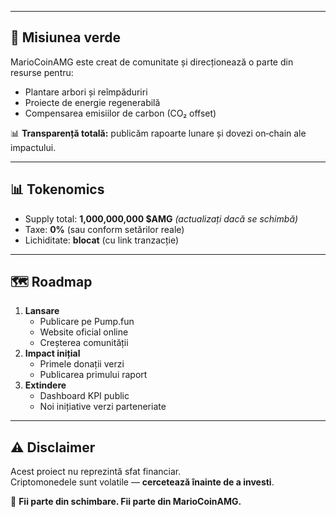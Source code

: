 


---

## 🌱 Misiunea verde
MarioCoinAMG este creat de comunitate și direcționează o parte din resurse pentru:
- Plantare arbori și reîmpăduriri
- Proiecte de energie regenerabilă
- Compensarea emisiilor de carbon (CO₂ offset)  

📊 **Transparență totală:** publicăm rapoarte lunare și dovezi on‑chain ale impactului.

---

## 📊 Tokenomics
- Supply total: **1,000,000,000 $AMG** *(actualizați dacă se schimbă)*
- Taxe: **0%** (sau conform setărilor reale)
- Lichiditate: **blocat** (cu link tranzacție)

---

## 🗺 Roadmap
1. **Lansare**
   - Publicare pe Pump.fun
   - Website oficial online
   - Creșterea comunității
2. **Impact inițial**
   - Primele donații verzi
   - Publicarea primului raport
3. **Extindere**
   - Dashboard KPI public
   - Noi inițiative verzi parteneriate

---

## ⚠️ Disclaimer
Acest proiect nu reprezintă sfat financiar.  
Criptomonedele sunt volatile — **cercetează înainte de a investi**.

💛 **Fii parte din schimbare. Fii parte din MarioCoinAMG.**

